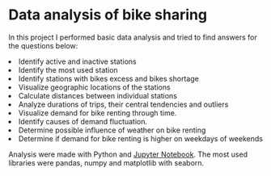 # Data analysis of bike sharing

In this project I performed basic data analysis and tried to find answers for the questions below:
  <li> Identify active and inactive stations
  <li>Identify the most used station
  <li>Identify stations with bikes excess and bikes shortage
  <li>Visualize geographic locations of the stations
  <li>Calculate distances between individual stations
  <li>Analyze durations of trips, their central tendencies and outliers

  <li>Visualize demand for bike renting through time.
  <li>Identify causes of demand fluctuation.
  <li>Determine possible influence of weather on bike renting
  <li>Determine if demand for bike renting is higher on weekdays of weekends
    
    
  Analysis were made with Python and  [Jupyter Notebook](https://github.com/OndrejVejvoda/engeto-python-project/blob/main/edinburgh_bikes_analysis.ipynb). The most used libraries were pandas, numpy and matplotlib with seaborn.
